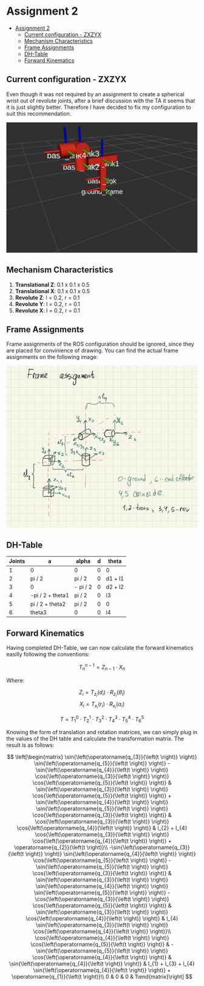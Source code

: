 # Assignment 2

- [Assignment 2](#assignment-2)
  - [Current configuration - ZXZYX](#current-configuration---zxzyx)
  - [Mechanism Characteristics](#mechanism-characteristics)
  - [Frame Assignments](#frame-assignments)
  - [DH-Table](#dh-table)
  - [Forward Kinematics](#forward-kinematics)

## Current configuration - ZXZYX

Even though it was not required by an assignment to create a spherical wrist out of revolute joints, after a brief discussion with the TA it seems that it is just slightly better. Therefore I have decided to fix my configuration to suit this recommendation.

![](assets/config.png)

## Mechanism Characteristics

1. **Translational Z**: 0.1 x 0.1 x 0.5
2. **Translational X**: 0.1 x 0.1 x 0.5
3. **Revolute Z**: l = 0.2, r = 0.1
4. **Revolute Y**: l = 0.2, r = 0.1
5. **Revolute X**: l = 0.2, r = 0.1

## Frame Assignments

Frame assignments of the ROS configuration should be ignored, since they are placed for convinience of drawing. You can find the actual frame assignments on the following image:

![](assets/frames.png)

## DH-Table

| Joints | a                | alpha    | d | theta   |
|--------|------------------|----------|---|---------|
| 1      | 0                | 0        | 0 | 0       |
| 2      | pi / 2           | pi / 2   | 0 | d1 + l1 |
| 3      | 0                | - pi / 2 | 0 | d2 + l2 |
| 4      | -pi / 2 + theta1 | pi / 2   | 0 | l3      |
| 5      | pi / 2 + theta2  | pi /  2  | 0 | 0       |
| 6      | theta3           | 0        | 0 | l4      |

## Forward Kinematics

Having completed DH-Table, we can now calculate the forward kinematics easilly following the conventions:

$$T^{n-1}_{n} = Z_{n-1} \cdot X_{n}$$

Where:

$$Z_{i} = T_{z_i}(d_i) \cdot R_{z_i}(\theta_i)$$
$$X_i = T_{x_i}(r_i) \cdot R_{x_i}(\alpha_i)$$

$$T = T^0_1 \cdot T^1_2 \cdot T^2_3 \cdot T^3_4 \cdot T^4_5 \cdot T^5_6$$

Knowing the form of translation and rotation matrices, we can simply plug in the values of the DH table and calculate the transformation matrix. The result is as follows:

$$
\left[\begin{matrix}
\sin{\left(\operatorname{q_{3}}{\left(t \right)} \right)} \sin{\left(\operatorname{q_{5}}{\left(t \right)} \right)} - \sin{\left(\operatorname{q_{4}}{\left(t \right)} \right)} \cos{\left(\operatorname{q_{3}}{\left(t \right)} \right)} \cos{\left(\operatorname{q_{5}}{\left(t \right)} \right)} & \sin{\left(\operatorname{q_{3}}{\left(t \right)} \right)} \cos{\left(\operatorname{q_{5}}{\left(t \right)} \right)} + \sin{\left(\operatorname{q_{4}}{\left(t \right)} \right)} \sin{\left(\operatorname{q_{5}}{\left(t \right)} \right)} \cos{\left(\operatorname{q_{3}}{\left(t \right)} \right)} & \cos{\left(\operatorname{q_{3}}{\left(t \right)} \right)} \cos{\left(\operatorname{q_{4}}{\left(t \right)} \right)} & l_{2} + l_{4} \cos{\left(\operatorname{q_{3}}{\left(t \right)} \right)} \cos{\left(\operatorname{q_{4}}{\left(t \right)} \right)} + \operatorname{q_{2}}{\left(t \right)}\\ 
-\sin{\left(\operatorname{q_{3}}{\left(t \right)} \right)} \sin{\left(\operatorname{q_{4}}{\left(t \right)} \right)} \cos{\left(\operatorname{q_{5}}{\left(t \right)} \right)} - \sin{\left(\operatorname{q_{5}}{\left(t \right)} \right)} \cos{\left(\operatorname{q_{3}}{\left(t \right)} \right)} & \sin{\left(\operatorname{q_{3}}{\left(t \right)} \right)} \sin{\left(\operatorname{q_{4}}{\left(t \right)} \right)} \sin{\left(\operatorname{q_{5}}{\left(t \right)} \right)} - \cos{\left(\operatorname{q_{3}}{\left(t \right)} \right)} \cos{\left(\operatorname{q_{5}}{\left(t \right)} \right)} & \sin{\left(\operatorname{q_{3}}{\left(t \right)} \right)} \cos{\left(\operatorname{q_{4}}{\left(t \right)} \right)} & l_{4} \sin{\left(\operatorname{q_{3}}{\left(t \right)} \right)} \cos{\left(\operatorname{q_{4}}{\left(t \right)} \right)}\\ 
\cos{\left(\operatorname{q_{4}}{\left(t \right)} \right)} \cos{\left(\operatorname{q_{5}}{\left(t \right)} \right)} & - \sin{\left(\operatorname{q_{5}}{\left(t \right)} \right)} \cos{\left(\operatorname{q_{4}}{\left(t \right)} \right)} & \sin{\left(\operatorname{q_{4}}{\left(t \right)} \right)} & l_{1} + l_{3} + l_{4} \sin{\left(\operatorname{q_{4}}{\left(t \right)} \right)} + \operatorname{q_{1}}{\left(t \right)}\\ 
0 & 0 & 0 & 1\end{matrix}\right]
$$